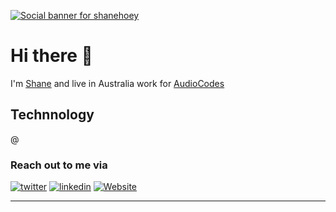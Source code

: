 [![Social banner for shanehoey](  )](https://shanehoey.com)

# Hi there 👋

I'm [Shane](shanehoey.com) and live in Australia work for [AudioCodes](audiocodes.com)

## Technnology


@


<!-- Social -->
### Reach out to me via
[![twitter](https://img.icons8.com/ios-glyphs/30/FFFFFF/twitter--v1.png)](https://twitter.com/shanehoey/)   [![linkedin](https://img.icons8.com/ios-filled/30/FFFFFF/linkedin.png)](https://www.linkedin.com.au/in/shanehoey/)   [![Website](https://img.icons8.com/external-others-iconmarket/30/FFFFFF/external-home-essential-others-iconmarket-4.png)](https://shanehoey.com/)
<hr>
